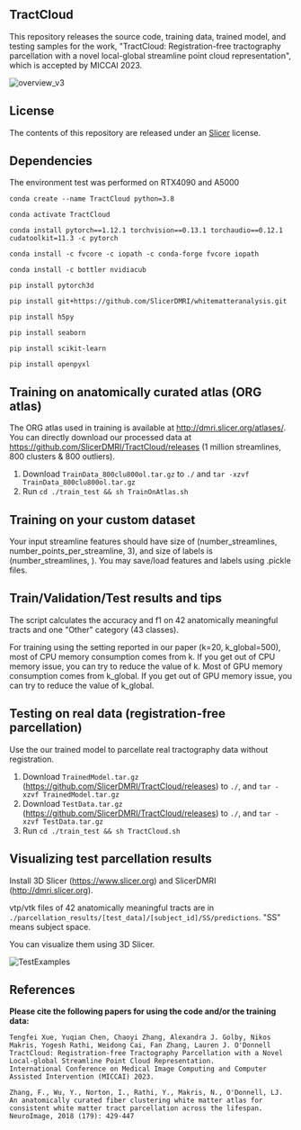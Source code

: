 ## TractCloud

This repository releases the source code, training data, trained model, and testing samples for the work, "TractCloud: Registration-free tractography parcellation with a novel local-global streamline point cloud representation", which is accepted by MICCAI 2023.

![overview_v3](https://github.com/tengfeixue-victor/TractCloud-OpenSource/assets/56477109/1d41ef2c-367e-41dc-bfe2-6df955fc89d3)

## License

The contents of this repository are released under an [Slicer](LICENSE) license.

## Dependencies

The environment test was performed on RTX4090 and A5000

`conda create --name TractCloud python=3.8`

`conda activate TractCloud`

`conda install pytorch==1.12.1 torchvision==0.13.1 torchaudio==0.12.1 cudatoolkit=11.3 -c pytorch`

`conda install -c fvcore -c iopath -c conda-forge fvcore iopath`

`conda install -c bottler nvidiacub`

`pip install pytorch3d`

`pip install git+https://github.com/SlicerDMRI/whitematteranalysis.git`

`pip install h5py`

`pip install seaborn`

`pip install scikit-learn`

`pip install openpyxl`

## Training on anatomically curated atlas (ORG atlas)

The ORG atlas used in training is available at http://dmri.slicer.org/atlases/. You can directly download our processed data at https://github.com/SlicerDMRI/TractCloud/releases (1 million streamlines, 800 clusters & 800 outliers).
1. Download `TrainData_800clu800ol.tar.gz` to `./` and `tar -xzvf TrainData_800clu800ol.tar.gz`
2. Run `cd ./train_test && sh TrainOnAtlas.sh`

## Training on your custom dataset
Your input streamline features should have size of (number_streamlines, number_points_per_streamline, 3), and size of labels is (number_streamlines, ). You may save/load features and labels using .pickle files.

## Train/Validation/Test results and tips
The script calculates the accuracy and f1 on 42 anatomically meaningful tracts and one "Other" category (43 classes).

For training using the setting reported in our paper (k=20, k_global=500), most of CPU memory consumption comes from k. If you get out of CPU memory issue, you can try to reduce the value of k. Most of GPU memory consumption comes from k_global. If you get out of GPU memory issue, you can try to reduce the value of k_global.

## Testing on real data (registration-free parcellation)
Use the our trained model to parcellate real tractography data without registration.
1. Download `TrainedModel.tar.gz` (https://github.com/SlicerDMRI/TractCloud/releases) to `./`, and `tar -xzvf TrainedModel.tar.gz`
2. Download `TestData.tar.gz` (https://github.com/SlicerDMRI/TractCloud/releases) to `./`, and `tar -xzvf TestData.tar.gz`
3. Run `cd ./train_test && sh TractCloud.sh`

## Visualizing test parcellation results

Install 3D Slicer (https://www.slicer.org) and SlicerDMRI (http://dmri.slicer.org).

vtp/vtk files of 42 anatomically meaningful tracts are in `./parcellation_results/[test_data]/[subject_id]/SS/predictions`. "SS" means subject space. 

You can visualize them using 3D Slicer.

![TestExamples](https://github.com/SlicerDMRI/TractCloud/assets/56477109/efc55d90-4cf5-422c-9abe-ddb82c06dd6f)

## References

**Please cite the following papers for using the code and/or the training data:**
    
    Tengfei Xue, Yuqian Chen, Chaoyi Zhang, Alexandra J. Golby, Nikos Makris, Yogesh Rathi, Weidong Cai, Fan Zhang, Lauren J. O'Donnell 
    TractCloud: Registration-free Tractography Parcellation with a Novel Local-global Streamline Point Cloud Representation.
    International Conference on Medical Image Computing and Computer Assisted Intervention (MICCAI) 2023.

    Zhang, F., Wu, Y., Norton, I., Rathi, Y., Makris, N., O'Donnell, LJ. 
    An anatomically curated fiber clustering white matter atlas for consistent white matter tract parcellation across the lifespan. 
    NeuroImage, 2018 (179): 429-447
